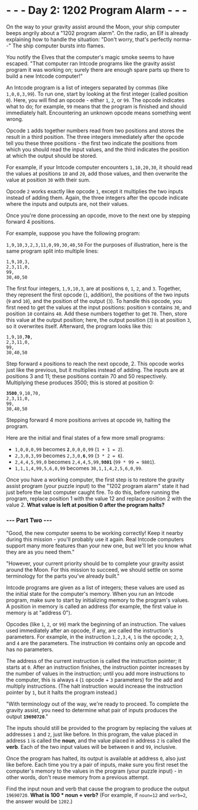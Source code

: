 # - - - Day 2: 1202 Program Alarm - - -
On the way to your gravity assist around the Moon, your ship computer beeps angrily about a "1202 program alarm". On the radio, an Elf is already explaining how to handle the situation: "Don't worry, that's perfectly norma--" The ship computer bursts into flames.

You notify the Elves that the computer's magic smoke seems to have escaped. "That computer ran Intcode programs like the gravity assist program it was working on; surely there are enough spare parts up there to build a new Intcode computer!"

An Intcode program is a list of integers separated by commas (like ``1,0,0,3,99``). To run one, start by looking at the first integer (called position ``0``). Here, you will find an opcode - either ``1``, ``2``, or ``99``. The opcode indicates what to do; for example, ``99`` means that the program is finished and should immediately halt. Encountering an unknown opcode means something went wrong.

Opcode ``1`` adds together numbers read from two positions and stores the result in a third position. The three integers immediately after the opcode tell you these three positions - the first two indicate the positions from which you should read the input values, and the third indicates the position at which the output should be stored.

For example, if your Intcode computer encounters ``1,10,20,30``, it should read the values at positions ``10`` and ``20``, add those values, and then overwrite the value at position ``30`` with their sum.

Opcode ``2`` works exactly like opcode ``1``, except it multiplies the two inputs instead of adding them. Again, the three integers after the opcode indicate where the inputs and outputs are, not their values.

Once you're done processing an opcode, move to the next one by stepping forward 4 positions.

For example, suppose you have the following program:

``1,9,10,3,2,3,11,0,99,30,40,50``
For the purposes of illustration, here is the same program split into multiple lines:

``1,9,10,3,``  
``2,3,11,0,``  
``99,``  
``30,40,50``  

The first four integers, ``1,9,10,3``, are at positions ``0``, ``1``, ``2``, and ``3``. Together, they represent the first opcode (``1``, addition), the positions of the two inputs (``9`` and ``10``), and the position of the output (``3``). To handle this opcode, you first need to get the values at the input positions: position ``9`` contains ``30``, and position ``10`` contains ``40``. Add these numbers together to get ``70``. Then, store this value at the output position; here, the output position (``3``) is at position ``3``, so it overwrites itself. Afterward, the program looks like this:

``1,9,10,``**``70``**``,``  
``2,3,11,0,``  
``99,``  
``30,40,50``  

Step forward ``4`` positions to reach the next opcode, 2. This opcode works just like the previous, but it multiplies instead of adding. The inputs are at positions 3 and 11; these positions contain 70 and 50 respectively. Multiplying these produces 3500; this is stored at position 0:

**``3500``**``,9,10,70,``  
``2,3,11,0,``  
``99,``  
``30,40,50``

Stepping forward 4 more positions arrives at opcode ``99``, halting the program.

Here are the initial and final states of a few more small programs:

* ``1,0,0,0,99`` becomes **``2``**``,0,0,0,99`` (``1 + 1 = 2``).
* ``2,3,0,3,99`` becomes ``2,3,0,``**``6``**``,99`` (``3 * 2 = 6``).
* ``2,4,4,5,99,0`` becomes ``2,4,4,5,99,``**``9801``** (``99 * 99 = 9801``).
* ``1,1,1,4,99,5,6,0,99`` becomes ``30,1,1,4,2,5,6,0,99``.

Once you have a working computer, the first step is to restore the gravity assist program (your puzzle input) to the "1202 program alarm" state it had just before the last computer caught fire. To do this, before running the program, replace position 1 with the value 12 and replace position 2 with the value 2. **What value is left at position 0 after the program halts?**


### --- Part Two ---
"Good, the new computer seems to be working correctly! Keep it nearby during this mission - you'll probably use it again. Real Intcode computers support many more features than your new one, but we'll let you know what they are as you need them."

"However, your current priority should be to complete your gravity assist around the Moon. For this mission to succeed, we should settle on some terminology for the parts you've already built."

Intcode programs are given as a list of integers; these values are used as the initial state for the computer's memory. When you run an Intcode program, make sure to start by initializing memory to the program's values. A position in memory is called an address (for example, the first value in memory is at "address 0").

Opcodes (like ``1``, ``2``, or ``99``) mark the beginning of an instruction. The values used immediately after an opcode, if any, are called the instruction's parameters. For example, in the instruction ``1,2,3,4``, ``1`` is the opcode; ``2``, ``3``, and ``4`` are the parameters. The instruction ``99`` contains only an opcode and has no parameters.

The address of the current instruction is called the instruction pointer; it starts at ``0``. After an instruction finishes, the instruction pointer increases by the number of values in the instruction; until you add more instructions to the computer, this is always ``4`` (``1`` opcode + ``3`` parameters) for the add and multiply instructions. (The halt instruction would increase the instruction pointer by ``1``, but it halts the program instead.)

"With terminology out of the way, we're ready to proceed. To complete the gravity assist, you need to determine what pair of inputs produces the output **``19690720``**."

The inputs should still be provided to the program by replacing the values at addresses ``1`` and ``2``, just like before. In this program, the value placed in address ``1`` is called the **noun**, and the value placed in address ``2`` is called the **verb**. Each of the two input values will be between ``0`` and ``99``, inclusive.

Once the program has halted, its output is available at address ``0``, also just like before. Each time you try a pair of inputs, make sure you first reset the computer's memory to the values in the program (your puzzle input) - in other words, don't reuse memory from a previous attempt.

Find the input noun and verb that cause the program to produce the output ``19690720``. **What is 100 * noun + verb?** (For example, if ``noun=12`` and ``verb=2``, the answer would be ``1202``.)
